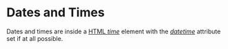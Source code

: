 # Dates and Times

Dates and times are inside a [HTML _time_](https://www.w3schools.com/Tags/tag_time.asp) element with the [_datetime_](https://www.w3schools.com/Tags/att_time_datetime.asp) attribute set if at all possible.

